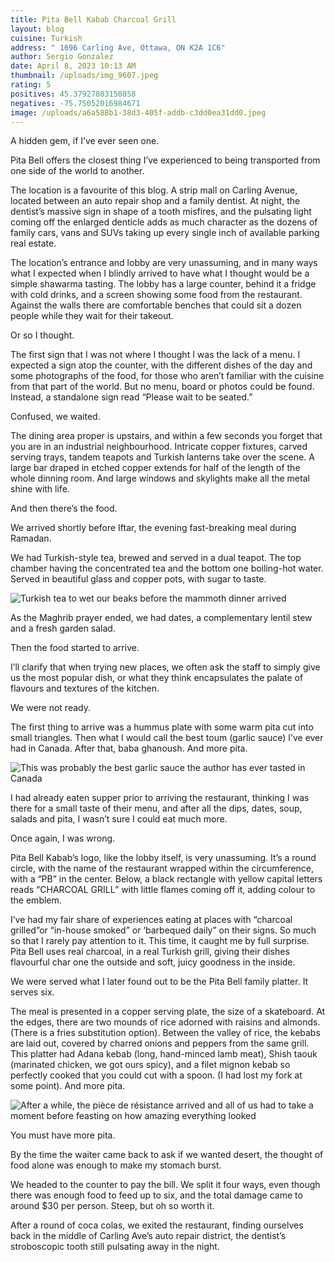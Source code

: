 ```yaml
---
title: Pita Bell Kabab Charcoal Grill
layout: blog
cuisine: Turkish
address: " 1696 Carling Ave, Ottawa, ON K2A 1C6"
author: Sergio Gonzalez
date: April 8, 2023 10:13 AM
thumbnail: /uploads/img_9607.jpeg
rating: 5
positives: 45.37927803150858
negatives: -75.75052016984671
image: /uploads/a6a588b1-38d3-405f-addb-c3dd0ea31dd0.jpeg
---
```

A hidden gem, if I’ve ever seen one.

Pita Bell offers the closest thing I’ve experienced to being transported from one side of the world to another.

The location is a favourite of this blog. A strip mall on Carling Avenue, located between an auto repair shop and a family dentist. At night, the dentist’s massive sign in shape of a tooth misfires, and the pulsating light coming off the enlarged denticle adds as much character as the dozens of family cars, vans and SUVs taking up every single inch of available parking real estate.

The location’s entrance and lobby are very unassuming, and in many ways what I expected when I blindly arrived to have what I thought would be a simple shawarma tasting. The lobby has a large counter, behind it a fridge with cold drinks, and a screen showing some food from the restaurant. Against the walls there are comfortable benches that could sit a dozen people while they wait for their takeout. 

Or so I thought. 

The first sign that I was not where I thought I was the lack of a menu. I expected a sign atop the counter, with the different dishes of the day and some photographs of the food, for those who aren’t familiar with the cuisine from that part of the world. But no menu, board or photos could be found. Instead, a standalone sign read “Please wait to be seated.” 

Confused, we waited.

The dining area proper is upstairs, and within a few seconds you forget that you are in an industrial neighbourhood. Intricate copper fixtures, carved serving trays, tandem teapots and Turkish lanterns take over the scene. A large bar draped in etched copper extends for half of the length of the whole dinning room. And large windows and skylights make all the metal shine with life. 

And then there’s the food.

We arrived shortly before Iftar, the evening fast-breaking meal during Ramadan.

We had Turkish-style tea, brewed and served in a dual teapot. The top chamber having the concentrated tea and the bottom one boiling-hot water. Served in beautiful glass and copper pots, with sugar to taste.

![Turkish tea to wet our beaks before the mammoth dinner arrived](/uploads/img_9594.jpeg)

As the Maghrib prayer ended, we had dates, a complementary lentil stew and a fresh garden salad.

 Then the food started to arrive. 

I’ll clarify that when trying new places, we often ask the staff to simply give us the most popular dish, or what they think encapsulates the palate of flavours and textures of the kitchen.

We were not ready.

The first thing to arrive was a hummus plate with some warm pita cut into small triangles. Then what I would call the best toum (garlic sauce) I’ve ever had in Canada. After that, baba ghanoush. And more pita.

![This was probably the best garlic sauce the author has ever tasted in Canada](/uploads/img_9601.jpeg)

I had already eaten supper prior to arriving the restaurant, thinking I was there for a small taste of their menu, and after all the dips, dates, soup, salads and pita, I wasn’t sure I could eat much more. 

Once again, I was wrong. 

Pita Bell Kabab’s logo, like the lobby itself, is very unassuming. It’s a round circle, with the name of the restaurant wrapped within the circumference, with a “PB” in the center. Below, a black rectangle with yellow capital letters reads “CHARCOAL GRILL” with little flames coming off it, adding colour to the emblem. 

I’ve had my fair share of experiences eating at places with “charcoal grilled”or “in-house smoked” or ‘barbequed daily” on their signs. So much so that I rarely pay attention to it. This time, it caught me by full surprise. Pita Bell uses real charcoal, in a real Turkish grill, giving their dishes flavourful char one the outside and soft, juicy goodness in the inside. 

We were served what I later found out to be the Pita Bell family platter. It serves six.

The meal is presented in a copper serving plate, the size of a skateboard. At the edges, there are two mounds of rice adorned with raisins and almonds. (There is a fries substitution option). Between the valley of rice, the kebabs are laid out, covered by charred onions and peppers from the same grill. This platter had Adana kebab (long, hand-minced lamb meat), Shish taouk (marinated chicken, we got ours spicy), and a filet mignon kebab so perfectly cooked that you could cut with a spoon. (I had lost my fork at some point). And more pita. 

![After a while, the pièce de résistance arrived and all of us had to take a moment before feasting on how amazing everything looked ](/uploads/img_9606.jpeg)

You must have more pita. 

By the time the waiter came back to ask if we wanted desert, the thought of food alone was enough to make my stomach burst. 

We headed to the counter to pay the bill. We split it four ways, even though there was enough food to feed up to six, and the total damage came to around $30 per person. Steep, but oh so worth it.

After a round of coca colas, we exited the restaurant, finding ourselves back in the middle of Carling Ave’s auto repair district, the dentist’s stroboscopic tooth still pulsating away in the night.